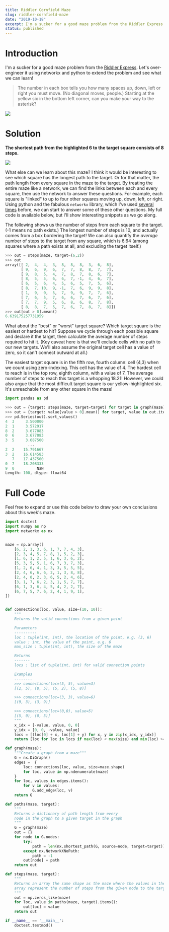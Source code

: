 ```yaml
---
title: Riddler Cornfield Maze
slug: riddler-cornfield-maze
date: "2019-10-18"
excerpt: I'm a sucker for a good maze problem from the Riddler Express. Let's over-engineer it using networkx and python to extend the problem and see what we can learn!
status: published
---
```


# Introduction

I'm a sucker for a good maze problem from the <a href="https://fivethirtyeight.com/features/can-you-break-the-riddler-bank/">Riddler Express</a>. Let's over-engineer it using networkx and python to extend the problem and see what we can learn!

> The number in each box tells you how many spaces up, down, left or right you must move. (No diagonal moves, people.) Starting at the yellow six in the bottom left corner, can you make your way to the asterisk?

<img src="/img/riddler-cornfield-original.png">

# Solution

**The shortest path from the highlighted 6 to the target square consists of 8 steps.**

<img src="/img/riddler-cornfield-solution.png">

What else can we learn about this maze? I think it would be interesting to see which square has the longest path to the target. Or for that matter, the path length from every square in the maze to the target. By treating the entire maze like a network, we can find the links between each and every square, then use the network to answer these questions. For example, each square is "linked" to up to four other squares moving up, down, left, or right. Using python and the fabulous `networkx` library, which I've used <a href="https://www.jtash.com/riddler-maze">several</a> <a href="https://www.jtash.com/riddler-state-superstrings">times</a> before, we can start to answer some of these other questions. My full code is available below, but I'll show interesting snippets as we go along.

The following shows us the number of steps from each square to the target. (-1 means no path exists.) The longest number of steps is 10, and actually comes from a box bordering the target! We can also quantify the _average_ number of steps to the target from any square, which is 6.64 (among squares where a path exists at all, and excluding the target itself.)

```python
>>> out = steps(maze, target=(6,2))
>>> out
array([[ 2,  4,  4,  3,  8,  8,  8,  3,  6,  8],
       [ 9,  6,  9,  6,  7,  7,  8,  8,  7,  7],
       [ 9,  8,  5,  4,  7,  8,  7,  8,  6,  7],
       [ 8,  5,  5,  6,  6,  7, -1,  4,  6,  7],
       [ 6,  5,  6,  4,  5,  6,  5,  7,  5,  6],
       [ 8,  7, 10,  9, -1,  7,  6,  9,  9,  8],
       [ 1,  9,  0,  5,  7,  9,  9,  7,  7,  6],
       [ 7,  6,  5,  7,  6,  6,  7,  6,  7,  6],
       [ 7,  7,  9,  5,  6,  8,  6,  8,  7,  8],
       [ 8,  8,  7,  5,  7,  6,  7,  8,  7,  8]])
>>> out[out > 0].mean()
6.639175257731959
```

What about the "best" or "worst" target square? Which target square is the easiest or hardest to hit? Suppose we cycle through each possible square and declare it the target, then calculate the average number of steps required to hit it. (Key caveat here is that we'll exclude cells with no path to our new targets. We'll also assume the original target cell has a value of zero, so it can't connect outward at all.)

The easiest target square is in the fifth row, fourth column: cell (4,3) when we count using zero-indexing. This cell has the value of 4. The hardest cell to reach is in the top row, eighth column, with a value of 7. The average number of steps to reach this target is a whopping 18.21! However, we could also argue that the most difficult target square is our yellow-highlighted six. It's unreachable from any other square in the maze!

```python
import pandas as pd

>>> out = {target: steps(maze, target=target) for target in graph(maze).nodes}
>>> out = {target: value[value > 0].mean() for target, value in out.items()}
>>> pd.Series(out).sort_values()
4  3     3.500000
2  1     3.572917
8  2     3.677083
0  6     3.677083
3  5     3.687500
          ...
2  2    15.791667
3  2    16.614583
   7    17.437500
0  7    18.208333
9  0          NaN
Length: 100, dtype: float64
```

# Full Code

Feel free to expand or use this code below to draw your own conclusions about this week's maze.

```python
import doctest
import numpy as np
import networkx as nx


maze = np.array([
    [6, 2, 1, 3, 6, 1, 7, 7, 4, 3],
    [2, 3, 4, 5, 7, 8, 1, 5, 2, 3],
    [1, 6, 1, 2, 5, 1, 6, 3, 6, 2],
    [5, 3, 5, 5, 1, 6, 7, 3, 7, 3],
    [1, 2, 6, 4, 1, 3, 3, 5, 5, 5],
    [2, 4, 6, 6, 6, 2, 1, 3, 8, 8],
    [2, 4, 0, 2, 3, 6, 5, 2, 4, 6],
    [3, 1, 7, 6, 2, 3, 1, 5, 7, 7],
    [6, 1, 3, 6, 4, 5, 4, 2, 2, 7],
    [6, 7, 5, 7, 6, 2, 4, 1, 9, 1],
])


def connections(loc, value, size=(10, 10)):
    """
    Returns the valid connections from a given point

    Parameters
    ----------
    loc : tuple(int, int), the location of the point, e.g. (3, 6)
    value : int, the value of the point, e.g. 6
    max_size : tuple(int, int), the size of the maze

    Returns
    -------
    locs : list of tuple(int, int) for valid connection points

    Examples
    --------
    >>> connections(loc=(5, 5), value=3)
    [(2, 5), (8, 5), (5, 2), (5, 8)]

    >>> connections(loc=(3, 3), value=6)
    [(9, 3), (3, 9)]

    >>> connections(loc=(0,0), value=5)
    [(5, 0), (0, 5)]
    """
    x_idx = [-value, value, 0, 0]
    y_idx = [0, 0, -value, value]
    locs = [(loc[0] + x, loc[1] + y) for x, y in zip(x_idx, y_idx)]
    return [loc for loc in locs if max(loc) < max(size) and min(loc) >= 0]

def graph(maze):
    """Create a graph from a maze"""
    G = nx.DiGraph()
    edges =  {
        loc: connections(loc, value, size=maze.shape)
        for loc, value in np.ndenumerate(maze)
    }
    for loc, values in edges.items():
        for v in values:
            G.add_edge(loc, v)
    return G

def paths(maze, target):
    """
    Returns a dictionary of path length from every
    node in the graph to a given target in the graph
    """
    G = graph(maze)
    out = {}
    for node in G.nodes:
        try:
            path = len(nx.shortest_path(G, source=node, target=target)) - 1
        except nx.NetworkXNoPath:
            path = -1
        out[node] = path
    return out

def steps(maze, target):
    """
    Returns an array the same shape as the maze where the values in the
    array represent the number of steps from the given node to the target
    """
    out = np.zeros_like(maze)
    for loc, value in paths(maze, target).items():
        out[loc] = value
    return out

if __name__ == '__main__':
    doctest.testmod()
```

